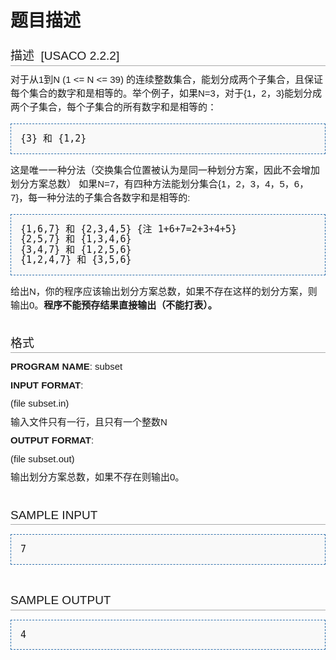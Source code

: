 # 题目描述


<h2 style="background-image:none;background-attachment:initial;background-origin:initial;background-clip:initial;font-weight:normal;margin-top:0px;margin-right:0px;margin-bottom:0.6em;margin-left:0px;overflow-x:hidden;overflow-y:hidden;padding-top:0.5em;padding-bottom:0.17em;border-bottom-width:1px;border-bottom-style:solid;border-bottom-color:#AAAAAA;font-size:19px;font-family:sans-serif;line-height:22px;">
<span class="mw-headline" id=".E6.8F.8F.E8.BF.B0">描述  [USACO 2.2.2]</span> 
</h2>
<p style="margin-top:0.4em;margin-right:0px;margin-bottom:0.5em;margin-left:0px;line-height:22px;font-family:sans-serif;font-size:15px;">
对于从1到N (1 &lt;= N &lt;= 39) 的连续整数集合，能划分成两个子集合，且保证每个集合的数字和是相等的。举个例子，如果N=3，对于{1，2，3}能划分成两个子集合，每个子集合的所有数字和是相等的：
</p>
<pre style="padding-top:1em;padding-right:1em;padding-bottom:1em;padding-left:1em;border-top-width:1px;border-right-width:1px;border-bottom-width:1px;border-left-width:1px;border-top-style:dashed;border-right-style:dashed;border-bottom-style:dashed;border-left-style:dashed;border-top-color:#2F6FAB;border-right-color:#2F6FAB;border-bottom-color:#2F6FAB;border-left-color:#2F6FAB;border-image:initial;background-color:#F9F9F9;line-height:1.1em;font-size:15px;">{3} 和 {1,2}
</pre>
<p style="margin-top:0.4em;margin-right:0px;margin-bottom:0.5em;margin-left:0px;line-height:22px;font-family:sans-serif;font-size:15px;">
这是唯一一种分法（交换集合位置被认为是同一种划分方案，因此不会增加划分方案总数） 如果N=7，有四种方法能划分集合{1，2，3，4，5，6，7}，每一种分法的子集合各数字和是相等的:
</p>
<pre style="padding-top:1em;padding-right:1em;padding-bottom:1em;padding-left:1em;border-top-width:1px;border-right-width:1px;border-bottom-width:1px;border-left-width:1px;border-top-style:dashed;border-right-style:dashed;border-bottom-style:dashed;border-left-style:dashed;border-top-color:#2F6FAB;border-right-color:#2F6FAB;border-bottom-color:#2F6FAB;border-left-color:#2F6FAB;border-image:initial;background-color:#F9F9F9;line-height:1.1em;font-size:15px;">{1,6,7} 和 {2,3,4,5} {注 1+6+7=2+3+4+5}
{2,5,7} 和 {1,3,4,6}
{3,4,7} 和 {1,2,5,6}
{1,2,4,7} 和 {3,5,6}
</pre>
<p style="margin-top:0.4em;margin-right:0px;margin-bottom:0.5em;margin-left:0px;line-height:22px;font-family:sans-serif;font-size:15px;">
给出N，你的程序应该输出划分方案总数，如果不存在这样的划分方案，则输出0。<b>程序不能预存结果直接输出（不能打表）。</b> 
</p>
<h2 style="background-image:none;background-attachment:initial;background-origin:initial;background-clip:initial;font-weight:normal;margin-top:0px;margin-right:0px;margin-bottom:0.6em;margin-left:0px;overflow-x:hidden;overflow-y:hidden;padding-top:0.5em;padding-bottom:0.17em;border-bottom-width:1px;border-bottom-style:solid;border-bottom-color:#AAAAAA;font-size:19px;font-family:sans-serif;line-height:22px;">
<span class="mw-headline" id=".E6.A0.BC.E5.BC.8F"><br/>
格式</span> 
</h2>
<p style="margin-top:0.4em;margin-right:0px;margin-bottom:0.5em;margin-left:0px;line-height:22px;font-family:sans-serif;font-size:15px;">
<b>PROGRAM NAME</b>: subset
</p>
<p style="margin-top:0.4em;margin-right:0px;margin-bottom:0.5em;margin-left:0px;line-height:22px;font-family:sans-serif;font-size:15px;">
<b>INPUT FORMAT</b>:
</p>
<p style="margin-top:0.4em;margin-right:0px;margin-bottom:0.5em;margin-left:0px;line-height:22px;font-family:sans-serif;font-size:15px;">
(file subset.in)
</p>
<p style="margin-top:0.4em;margin-right:0px;margin-bottom:0.5em;margin-left:0px;line-height:22px;font-family:sans-serif;font-size:15px;">
输入文件只有一行，且只有一个整数N
</p>
<p style="margin-top:0.4em;margin-right:0px;margin-bottom:0.5em;margin-left:0px;line-height:22px;font-family:sans-serif;font-size:15px;">
<b>OUTPUT FORMAT</b>:
</p>
<p style="margin-top:0.4em;margin-right:0px;margin-bottom:0.5em;margin-left:0px;line-height:22px;font-family:sans-serif;font-size:15px;">
(file subset.out)
</p>
<p style="margin-top:0.4em;margin-right:0px;margin-bottom:0.5em;margin-left:0px;line-height:22px;font-family:sans-serif;font-size:15px;">
输出划分方案总数，如果不存在则输出0。
</p>
<h2 style="background-image:none;background-attachment:initial;background-origin:initial;background-clip:initial;font-weight:normal;margin-top:0px;margin-right:0px;margin-bottom:0.6em;margin-left:0px;overflow-x:hidden;overflow-y:hidden;padding-top:0.5em;padding-bottom:0.17em;border-bottom-width:1px;border-bottom-style:solid;border-bottom-color:#AAAAAA;font-size:19px;font-family:sans-serif;line-height:22px;">
<span class="mw-headline" id="SAMPLE_INPUT"><br/>
SAMPLE INPUT</span> 
</h2>
<pre style="padding-top:1em;padding-right:1em;padding-bottom:1em;padding-left:1em;border-top-width:1px;border-right-width:1px;border-bottom-width:1px;border-left-width:1px;border-top-style:dashed;border-right-style:dashed;border-bottom-style:dashed;border-left-style:dashed;border-top-color:#2F6FAB;border-right-color:#2F6FAB;border-bottom-color:#2F6FAB;border-left-color:#2F6FAB;border-image:initial;background-color:#F9F9F9;line-height:1.1em;font-size:15px;">7
</pre>
<h2 style="background-image:none;background-attachment:initial;background-origin:initial;background-clip:initial;font-weight:normal;margin-top:0px;margin-right:0px;margin-bottom:0.6em;margin-left:0px;overflow-x:hidden;overflow-y:hidden;padding-top:0.5em;padding-bottom:0.17em;border-bottom-width:1px;border-bottom-style:solid;border-bottom-color:#AAAAAA;font-size:19px;font-family:sans-serif;line-height:22px;">
<span class="mw-headline" id="SAMPLE_OUTPUT"><br/>
SAMPLE OUTPUT</span> 
</h2>
<pre style="padding-top:1em;padding-right:1em;padding-bottom:1em;padding-left:1em;border-top-width:1px;border-right-width:1px;border-bottom-width:1px;border-left-width:1px;border-top-style:dashed;border-right-style:dashed;border-bottom-style:dashed;border-left-style:dashed;border-top-color:#2F6FAB;border-right-color:#2F6FAB;border-bottom-color:#2F6FAB;border-left-color:#2F6FAB;border-image:initial;background-color:#F9F9F9;line-height:1.1em;font-size:15px;">4</pre>
